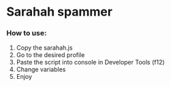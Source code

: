 # Sarahah spammer

### How to use: 

1. Copy the sarahah.js
1. Go to the desired profile
1. Paste the script into console in Developer Tools (f12)
1. Change variables
1. Enjoy